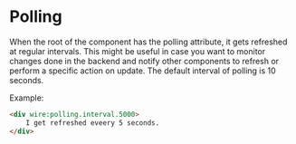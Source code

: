 # Polling

When the root of the component has the polling attribute, it gets refreshed at regular intervals. This might be useful in case you want to monitor changes done in the backend and notify other components to refresh or perform a specific action on update. The default interval of polling is 10 seconds.

Example:

```html
<div wire:polling.interval.5000>
    I get refreshed eveery 5 seconds.
</div>
```